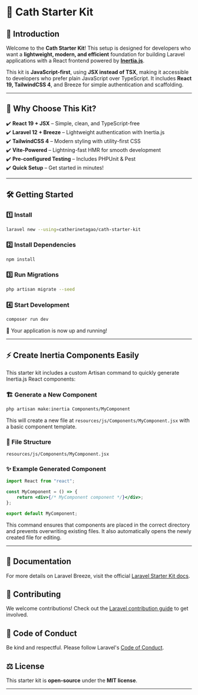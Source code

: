 # 🌟 Cath Starter Kit

## 🚀 Introduction

Welcome to the **Cath Starter Kit**! This setup is designed for developers who want a **lightweight, modern, and efficient** foundation for building Laravel applications with a React frontend powered by **[Inertia.js](https://inertiajs.com)**.

This kit is **JavaScript-first**, using **JSX instead of TSX**, making it accessible to developers who prefer plain JavaScript over TypeScript. It includes **React 19, TailwindCSS 4**, and Breeze for simple authentication and scaffolding.

---

## 🎯 Why Choose This Kit?

✔️ **React 19 + JSX** – Simple, clean, and TypeScript-free  
✔️ **Laravel 12 + Breeze** – Lightweight authentication with Inertia.js  
✔️ **TailwindCSS 4** – Modern styling with utility-first CSS  
✔️ **Vite-Powered** – Lightning-fast HMR for smooth development  
✔️ **Pre-configured Testing** – Includes PHPUnit & Pest  
✔️ **Quick Setup** – Get started in minutes!

---

## 🛠 Getting Started

### 1️⃣ Install

```bash
laravel new --using=catherinetagao/cath-starter-kit
```

### 2️⃣ Install Dependencies

```bash
npm install
```

### 3️⃣ Run Migrations

```bash
php artisan migrate --seed
```

### 4️⃣ Start Development

```bash
composer run dev
```

🎉 Your application is now up and running!

---

## ⚡ Create Inertia Components Easily

This starter kit includes a custom Artisan command to quickly generate Inertia.js React components:

### 🏗️ Generate a New Component

```bash
php artisan make:inertia Components/MyComponent
```

This will create a new file at `resources/js/Components/MyComponent.jsx` with a basic component template.

### 📂 File Structure

```
resources/js/Components/MyComponent.jsx
```

### ✨ Example Generated Component

```jsx
import React from "react";

const MyComponent = () => {
    return <div>{/* MyComponent component */}</div>;
};

export default MyComponent;
```

This command ensures that components are placed in the correct directory and prevents overwriting existing files. It also automatically opens the newly created file for editing.

---

## 📖 Documentation

For more details on Laravel Breeze, visit the official [Laravel Starter Kit docs](https://laravel.com/docs/master/starter-kits#laravel-breeze).

## 🤝 Contributing

We welcome contributions! Check out the [Laravel contribution guide](https://laravel.com/docs/contributions) to get involved.

## 📜 Code of Conduct

Be kind and respectful. Please follow Laravel's [Code of Conduct](https://laravel.com/docs/contributions#code-of-conduct).

## ⚖️ License

This starter kit is **open-source** under the **MIT license**.

---
